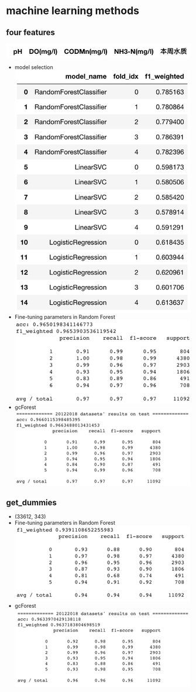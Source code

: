 # machine learning methods

## four features
![four features](img/four_features_4.png)
- model selection
![model selection](img/model_selection_4.png)
- Fine-tuning parameters in Random Forest
![fine tuning random forest](img/fine_tuning_rf_4.png)
- gcForest
![gc](img/gc_4.png)

## get_dummies
- (33612, 343)
- Fine-tuning parameters in Random Forest
![fine tuning random forest](img/fine_tuning_rf_dummies.png)
- gcForest
![gc](img/gc_dummies.png)